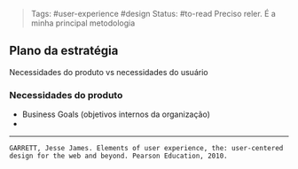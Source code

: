 >Tags: #user-experience #design 
Status: #to-read Preciso reler. É a minha principal metodologia


## Plano da estratégia

Necessidades do produto vs necessidades do usuário

### Necessidades do produto
- Business Goals (objetivos internos da organização)
- 

---
``GARRETT, Jesse James. Elements of user experience, the: user-centered design for the web and beyond. Pearson Education, 2010.``

